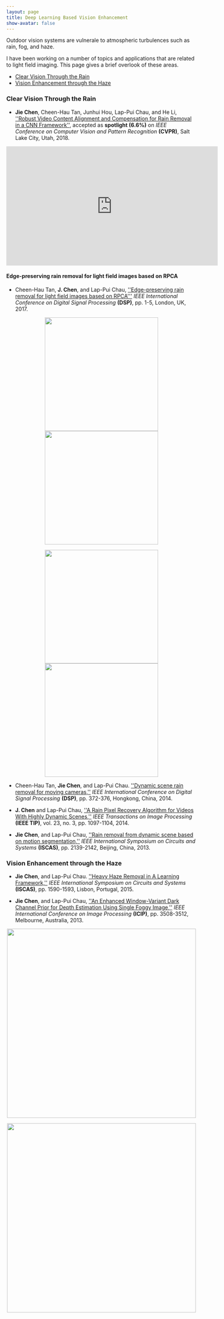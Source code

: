 ```yaml
---
layout: page
title: Deep Learning Based Vision Enhancement
show-avatar: false
---
```


Outdoor vision systems are vulnerale to atmospheric turbulences such as rain, fog, and haze. 

I have been working on a number of topics and applications that are related to light field imaging. This page gives a brief overlook of these areas.

- [Clear Vision Through the Rain](#rain)  
- [Vision Enhancement through the Haze](#haze)       

### <a name="rain"></a> Clear Vision Through the Rain

* **Jie Chen**, Cheen-Hau Tan, Junhui Hou, Lap-Pui Chau, and He Li, [''Robust Video Content Alignment and Compensation for Rain Removal in a CNN Framework''](https://arxiv.org/abs/1708.01964), accepted as **spotlight (6.6%)** on _IEEE Conference on Computer Vision and Pattern Recognition_ **(CVPR)**, Salt Lake City, Utah, 2018. 

<center><iframe width="560" height="315" src="https://www.youtube.com/embed/6m7V8bB0P40" frameborder="0" allow="autoplay; encrypted-media" allowfullscreen></iframe></center>

#### Edge-preserving rain removal for light field images based on RPCA

* Cheen-Hau Tan, **J. Chen**, and Lap-Pui Chau, [''Edge-preserving rain removal for light field images based on RPCA'''](http://ieeexplore.ieee.org/document/8096066/) _IEEE International Conference on Digital Signal Processing_ **(DSP)**, pp. 1-5, London, UK, 2017.

<p align='center'>
<img src="https://hotndy.github.io/projects/LFRain/N1CARrain.gif" width="300px"/>
<img src="https://hotndy.github.io/projects/LFRain/N1CARderain.gif" width="300px"/>
</p>
<p align='center'>
<img src="https://hotndy.github.io/projects/LFRain/WKWrain.gif" width="300px"/>
<img src="https://hotndy.github.io/projects/LFRain/WKWdrain.gif" width="300px"/>
</p>

* Cheen-Hau Tan, **Jie Chen**, and Lap-Pui Chau. [''Dynamic scene rain removal for moving cameras,''](http://ieeexplore.ieee.org/document/6900689/) _IEEE International Conference on Digital Signal Processing_ **(DSP)**, pp. 372-376, Hongkong, China, 2014. 

* **J. Chen** and Lap-Pui Chau, [''A Rain Pixel Recovery Algorithm for Videos With Highly Dynamic Scenes,''](http://ieeexplore.ieee.org.ezlibproxy1.ntu.edu.sg/document/6662475/) _IEEE Transactions on Image Processing_ **(IEEE TIP)**, vol. 23, no. 3, pp. 1097-1104, 2014. 

* **Jie Chen**, and Lap-Pui Chau, [''Rain removal from dynamic scene based on motion segmentation,''](http://ieeexplore.ieee.org/document/6572297/) _IEEE International Symposium on Circuits and Systems_ **(ISCAS)**, pp. 2139-2142, Beijing, China, 2013. 
  
### <a name="haze"></a> Vision Enhancement through the Haze

* **Jie Chen**, and Lap-Pui Chau. [''Heavy Haze Removal in A Learning Framework,''](http://ieeexplore.ieee.org/document/7168952/) _IEEE International Symposium on Circuits and Systems_ **(ISCAS)**, pp. 1590-1593, Lisbon, Portugal, 2015.  
  
* **Jie Chen**, and Lap-Pui Chau, [''An Enhanced Window-Variant Dark Channel Prior for Depth Estimation Using Single Foggy Image,''](http://ieeexplore.ieee.org/document/6738724/) _IEEE International Conference on Image Processing_ **(ICIP)**, pp. 3508-3512, Melbourne, Australia, 2013. 

<p align="center">
<img src="https://hotndy.github.io/projects/HazeRemoval/HeavyHazeOutput1.jpg" width="500px"/>
</p>
  
<p align="center">
<img src="https://hotndy.github.io/projects/HazeRemoval/HeavyHazeOutput2.jpg" width="500px"/>
</p>
